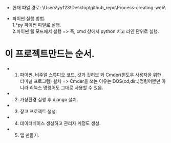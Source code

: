 - 현재 파일 경로: \Users\yy123\Desktop\github_repo\Process-creating-web\

- 파이썬 실행 방법.  
1.*py 파이썬 파일로 실행.  
2.파이썬 쉘 모드에서 실행 => 즉, cmd 창에서 python 치고 라인 단위로 실행.
# 이 프로젝트만드는 순서.

- 1. 파이썬, 비주얼 스튜디오 코드, 깃과 깃허브 와
Cmder(윈도우 사용자을 위한 터미널 프로그램) 설치 => Cmder을 쓰는 이유는 DOS(cd,dir..)명령어뿐만 아니라 리눅스 명령어도 그대로 사용할 수 있음.

- 2. 가상환경 실행 후 django 설치.

- 3. 장고 프로젝트 생성.

- 4. 데이터베이스 생성하고 관리자 계정도 생성.

- 5. 앱 만들기.


